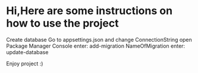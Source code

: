 # Hi,Here are some instructions on how to use the project
Create database
Go to appsettings.json and change ConnectionString
open Package Manager Console
enter: add-migration NameOfMigration
enter: update-database

Enjoy project :)
